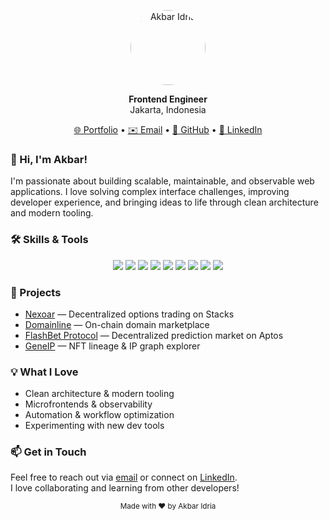 <p align="center">
<p align="center">
   <img src="https://pbs.twimg.com/profile_images/1969082029116702720/5-zIfZ2b_400x400.jpg" alt="Akbar Idria" width="120" height="120" style="border-radius:50%; object-fit:cover; display:block; margin:0 auto;" />
</p>
</p>
<p align="center">
  <b>Frontend Engineer</b> <br>
  Jakarta, Indonesia
</p>
<p align="center">
  <a href="https://akbaridria.cloud">🌐 Portfolio</a> •
  <a href="mailto:akbaridria15@gmail.com">✉️ Email</a> •
  <a href="https://github.com/akbaridria">🐙 GitHub</a> •
  <a href="https://www.linkedin.com/in/akbaridria/">💼 LinkedIn</a>
</p>



### 👋 Hi, I'm Akbar!

I'm passionate about building scalable, maintainable, and observable web applications. I love solving complex interface challenges, improving developer experience, and bringing ideas to life through clean architecture and modern tooling.



### 🛠️ Skills & Tools

<p align="center">
  <img src="https://img.shields.io/badge/-React-61DAFB?logo=react&logoColor=white&style=for-the-badge" />
  <img src="https://img.shields.io/badge/-Vue-4FC08D?logo=vue.js&logoColor=white&style=for-the-badge" />
  <img src="https://img.shields.io/badge/-Next.js-000?logo=next.js&logoColor=white&style=for-the-badge" />
  <img src="https://img.shields.io/badge/-Nuxt.js-00DC82?logo=nuxt.js&logoColor=white&style=for-the-badge" />
  <img src="https://img.shields.io/badge/-TypeScript-3178C6?logo=typescript&logoColor=white&style=for-the-badge" />
  <img src="https://img.shields.io/badge/-Node.js-339933?logo=node.js&logoColor=white&style=for-the-badge" />
  <img src="https://img.shields.io/badge/-Postgres-4169E1?logo=postgresql&logoColor=white&style=for-the-badge" />
  <img src="https://img.shields.io/badge/-Docker-2496ED?logo=docker&logoColor=white&style=for-the-badge" />
  <img src="https://img.shields.io/badge/-Kubernetes-326CE5?logo=kubernetes&logoColor=white&style=for-the-badge" />
</p>



### 🚀 Projects

- [Nexoar](https://github.com/akbaridria/nexoar) — Decentralized options trading on Stacks
- [Domainline](https://github.com/akbaridria/domainline) — On-chain domain marketplace
- [FlashBet Protocol](https://github.com/akbaridria/flashbet-contract) — Decentralized prediction market on Aptos
- [GeneIP](https://github.com/akbaridria/geneip) — NFT lineage & IP graph explorer



### 💡 What I Love

- Clean architecture & modern tooling
- Microfrontends & observability
- Automation & workflow optimization
- Experimenting with new dev tools



### 📫 Get in Touch

Feel free to reach out via [email](mailto:akbaridria15@gmail.com) or connect on [LinkedIn](https://www.linkedin.com/in/akbaridria/).  
I love collaborating and learning from other developers!



<p align="center">
  <sub>Made with ❤️ by Akbar Idria</sub>
</p>